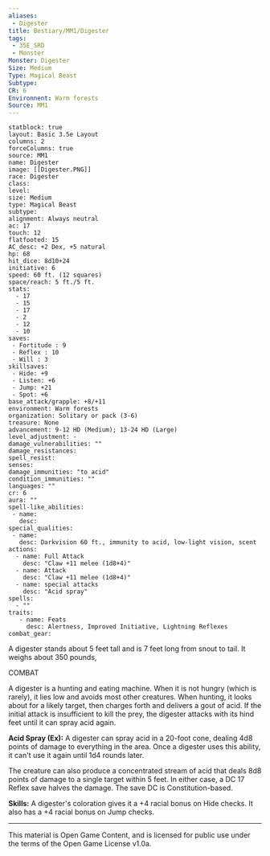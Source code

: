 ```yaml
---
aliases:
 - Digester
title: Bestiary/MM1/Digester
tags: 
 - 35E_SRD
 - Monster
Monster: Digester
Size: Medium
Type: Magical Beast
Subtype: 
CR: 6
Environnent: Warm forests
Source: MM1
---
```


```statblock
statblock: true
layout: Basic 3.5e Layout
columns: 2
forceColumns: true
source: MM1 
name: Digester
image: [[Digester.PNG]]
race: Digester
class: 
level: 
size: Medium
type: Magical Beast
subtype: 
alignment: Always neutral
ac: 17
touch: 12
flatfooted: 15
AC_desc: +2 Dex, +5 natural
hp: 68
hit_dice: 8d10+24
initiative: 6
speed: 60 ft. (12 squares)
space/reach: 5 ft./5 ft.
stats:
  - 17
  - 15
  - 17
  - 2
  - 12
  - 10
saves:
 - Fortitude : 9
 - Reflex : 10
 - Will : 3
skillsaves:
 - Hide: +9
 - Listen: +6
 - Jump: +21
 - Spot: +6
base_attack/grapple: +8/+11
environment: Warm forests
organization: Solitary or pack (3-6)
treasure: None
advancement: 9-12 HD (Medium); 13-24 HD (Large)
level_adjustment: -
damage_vulnerabilities: ""
damage_resistances: 
spell_resist: 
senses: 
damage_immunities: "to acid"
condition_immunities: ""
languages: ""
cr: 6
aura: ""
spell-like_abilities:
 - name: 
   desc: 
special_qualities:
 - name:
   desc: Darkvision 60 ft., immunity to acid, low-light vision, scent
actions:
  - name: Full Attack
    desc: "Claw +11 melee (1d8+4)"
  - name: Attack
    desc: "Claw +11 melee (1d8+4)"
  - name: special attacks
    desc: "Acid spray"
spells:
  - ""
traits:
   - name: Feats
     desc: Alertness, Improved Initiative, Lightning Reflexes
combat_gear:  
```


A digester stands about 5 feet tall and is 7 feet long from snout to tail. It weighs about 350 pounds,

COMBAT

A digester is a hunting and eating machine. When it is not hungry (which is rarely), it lies low and avoids most other creatures. When hunting, it looks about for a likely target, then charges forth and delivers a gout of acid. If the initial attack is insufficient to kill the prey, the digester attacks with its hind feet until it can spray acid again.


**Acid Spray (Ex):** A digester can spray acid in a 20-foot cone, dealing 4d8 points of damage to everything in the area. Once a digester uses this ability, it can't use it again until 1d4 rounds later.

The creature can also produce a concentrated stream of acid that deals 8d8 points of damage to a single target within 5 feet. In either case, a DC 17 Reflex save halves the damage. The save DC is Constitution-based.


**Skills:** A digester's coloration gives it a +4 racial bonus on Hide checks. It also has a +4 racial bonus on Jump checks.

---

This material is Open Game Content, and is licensed for public use under the terms of the Open Game License v1.0a.
